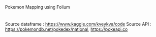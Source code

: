 Pokemon Mapping using Folium

#

Source dataframe : https://www.kaggle.com/kveykva/code
Source API : https://pokemondb.net/pokedex/national, https://pokeapi.co
